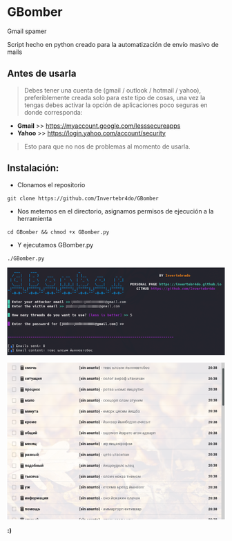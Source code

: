 # GBomber
Gmail spamer

Script hecho en python creado para la automatización de envío masivo de mails

## Antes de usarla
> Debes tener una cuenta de (gmail / outlook / hotmail / yahoo), preferiblemente creada solo para este tipo de cosas, una vez la tengas debes activar la opción de aplicaciones poco seguras en donde corresponda:
- **Gmail** >> https://myaccount.google.com/lesssecureapps
- **Yahoo** >> https://login.yahoo.com/account/security
> Esto para que no nos de problemas al momento de usarla.

## Instalación:
- Clonamos el repositorio
```
git clone https://github.com/Invertebr4do/GBomber
```
- Nos metemos en el directorio, asignamos permisos de ejecución a la herramienta

```
cd GBomber && chmod +x GBomber.py
```
- Y ejecutamos GBomber.py

```
./GBomber.py
```
[![Herramienta](https://github.com/Invertebr4do/GBomb/blob/main/bomber.png?raw=true "Herramienta")](https://github.com/Invertebr4do/GBomb/blob/main/bomber.png?raw=true "Herramienta")

[![Mails](https://github.com/Invertebr4do/GBomb/blob/main/mail.png?raw=true "Mails")](https://github.com/Invertebr4do/GBomb/blob/main/mail.png?raw=true "Mails")

<b>:)</b>

